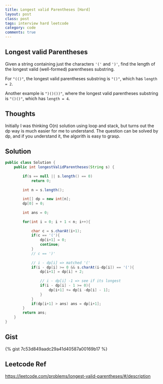 ```yaml
---
title: Longest valid Parentheses [Hard]
layout: post
class: post
tags: interview hard leetcode
category: code
comments: true
---
```

## Longest valid Parentheses
Given a string containing just the characters ```'('``` and ```')'```, find the length of the longest valid (well-formed) parentheses substring.

For ```"(()"```, the longest valid parentheses substring is ```"()"```, which has ```length = 2```.

Another example is ```")()())"```, where the longest valid parentheses substring is ```"()()"```, which has ```length = 4```.

## Thoughts
Initially I was thinking O(n) solution using loop and stack, but turns out the dp way is much easier for me to understand. 
The question can be solved by dp, and if you understand it, the algorith is easy to grasp. 

## Solution
```java
public class Solution {
    public int longestValidParentheses(String s) {
        
        if(s == null || s.length() == 0)
            return 0;
        
        int n = s.length();
        
        int[] dp = new int[n];
        dp[0] = 0;
        
        int ans = 0;
        
        for(int i = 0; i + 1 < n; i++){
            
            char c = s.charAt(i+1);
            if(c == '('){
                dp[i+1] = 0;
                continue;
            }
            // c == ')'
            
            // i - dp[i] => matched '('
            if(i - dp[i] >= 0 && s.charAt(i-dp[i]) == '('){
                dp[i+1] = dp[i] + 2;
                
                // i - dp[i] -1 => see if its longest
                if(i - dp[i] - 1 >= 0){
                    dp[i+1] += dp[i -dp[i] - 1];
                }
            }
            if(dp[i+1] > ans) ans = dp[i+1];
        }
        return ans;
    }
}
```
## Gist
{% gist 7c53d849aadc29a41d40587a00169b17 %}
## Leetcode Ref
https://leetcode.com/problems/longest-valid-parentheses/#/description
